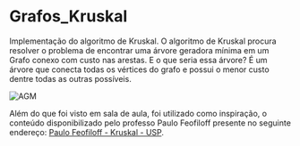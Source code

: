 # Grafos_Kruskal
Implementação do algoritmo de Kruskal.
O algoritmo de Kruskal procura resolver o problema de encontrar uma árvore geradora mínima em um Grafo conexo com custo nas arestas. E o que seria essa árvore? É um árvore que conecta todas os vértices do grafo e possui o menor custo dentre todas as outras possíveis.

![AGM](https://user-images.githubusercontent.com/51264248/68385642-ffd27380-0138-11ea-9251-304f83cf181c.png)

Além do que foi visto em sala de aula, foi utilizado como inspiração, o conteúdo disponibilizado pelo professo Paulo Feofiloff presente no seguinte endereço: [Paulo Feofiloff - Kruskal - USP].

[Paulo Feofiloff - Kruskal - USP]: https://www.ime.usp.br/~pf/algoritmos_para_grafos/aulas/kruskal.html
